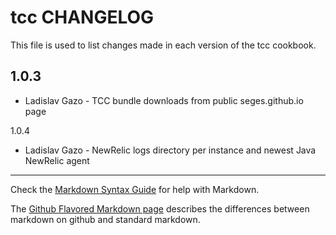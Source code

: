 tcc CHANGELOG
=============

This file is used to list changes made in each version of the tcc cookbook.

1.0.3
-----
- Ladislav Gazo - TCC bundle downloads from public seges.github.io page

1.0.4
- Ladislav Gazo - NewRelic logs directory per instance and newest Java NewRelic agent

- - -
Check the [Markdown Syntax Guide](http://daringfireball.net/projects/markdown/syntax) for help with Markdown.

The [Github Flavored Markdown page](http://github.github.com/github-flavored-markdown/) describes the differences between markdown on github and standard markdown.
